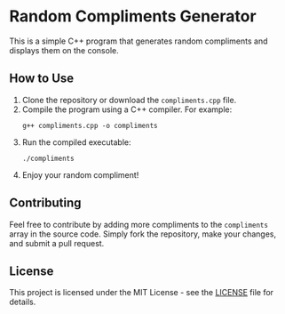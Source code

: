 # Random Compliments Generator

This is a simple C++ program that generates random compliments and displays them on the console.

## How to Use

1. Clone the repository or download the `compliments.cpp` file.
2. Compile the program using a C++ compiler. For example:
    ```
    g++ compliments.cpp -o compliments
    ```
3. Run the compiled executable:
    ```
    ./compliments
    ```
4. Enjoy your random compliment!

## Contributing

Feel free to contribute by adding more compliments to the `compliments` array in the source code. Simply fork the repository, make your changes, and submit a pull request.

## License

This project is licensed under the MIT License - see the [LICENSE](LICENSE) file for details.
